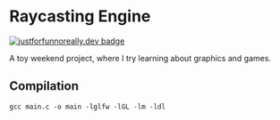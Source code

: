 # Raycasting Engine
[![justforfunnoreally.dev badge](https://img.shields.io/badge/justforfunnoreally-dev-9ff)](https://justforfunnoreally.dev)

A toy weekend project, where I try learning about graphics and games.

## Compilation
```gcc main.c -o main -lglfw -lGL -lm -ldl```
